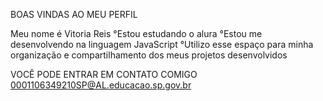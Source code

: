 BOAS VINDAS AO MEU PERFIL

Meu nome é Vitoria Reis
°Estou estudando o alura
°Estou me desenvolvendo na linguagem JavaScript
°Utilizo esse espaço para minha organização e compartilhamento dos meus projetos desenvolvidos

VOCÊ PODE ENTRAR EM CONTATO COMIGO
0001106349210SP@AL.educacao.sp.gov.br
